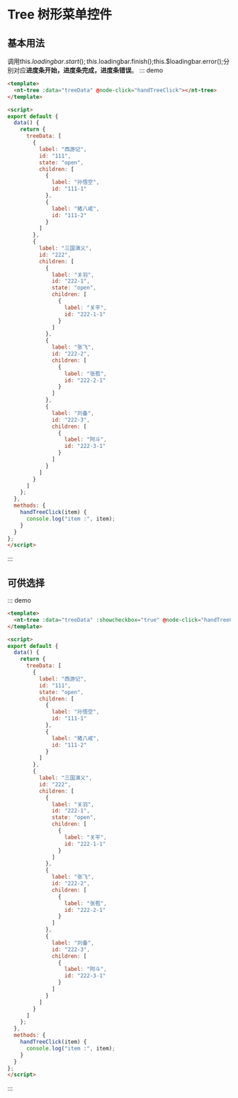

<script>
export default {
  data() {
    return {
      treeData: [
        {
          label: "西游记",
          id: "111",
          state: "open",
          children: [
            {
              label: "孙悟空",
              id: "111-1",
              checked: true
            },
            {
              label: "猪八戒",
              id: "111-2",
              checked: true
            }
          ]
        },
        {
          label: "三国演义",
          id: "222",
          state: "open",
          children: [
            {
              label: "关羽",
              id: "222-1",
              state: "open",
              checked: true,
              children: [
                {
                  label: "关平",
                  id: "222-1-1"
                }
              ]
            },
            {
              label: "张飞",
              id: "222-2",
              children: [
                {
                  label: "张苞",
                  id: "222-2-1"
                }
              ]
            },
            {
              label: "刘备",
              id: "222-3",
              children: [
                {
                  label: "阿斗",
                  id: "222-3-1"
                }
              ]
            }
          ]
        }
      ]
    };
  },
  methods: {
    handTreeClick(item) {
      console.log("item :", item);
    }
  }
};
</script>



# Tree 树形菜单控件

## 基本用法

调用this.$loadingbar.start();this.$loadingbar.finish();this.$loadingbar.error();分别对应**进度条开始，进度条完成，进度条错误**。
::: demo 
```html
<template>
  <nt-tree :data="treeData" @node-click="handTreeClick"></nt-tree>
</template>

<script>
export default {
  data() {
    return {
      treeData: [
        {
          label: "西游记",
          id: "111",
          state: "open",
          children: [
            {
              label: "孙悟空",
              id: "111-1"
            },
            {
              label: "猪八戒",
              id: "111-2"
            }
          ]
        },
        {
          label: "三国演义",
          id: "222",
          children: [
            {
              label: "关羽",
              id: "222-1",
              state: "open",
              children: [
                {
                  label: "关平",
                  id: "222-1-1"
                }
              ]
            },
            {
              label: "张飞",
              id: "222-2",
              children: [
                {
                  label: "张苞",
                  id: "222-2-1"
                }
              ]
            },
            {
              label: "刘备",
              id: "222-3",
              children: [
                {
                  label: "阿斗",
                  id: "222-3-1"
                }
              ]
            }
          ]
        }
      ]
    };
  },
  methods: {
    handTreeClick(item) {
      console.log("item :", item);
    }
  }
};
</script>

```
:::
## 可供选择
::: demo 
```html
<template>
  <nt-tree :data="treeData" :showcheckbox="true" @node-click="handTreeClick"></nt-tree>
</template>

<script>
export default {
  data() {
    return {
      treeData: [
        {
          label: "西游记",
          id: "111",
          state: "open",
          children: [
            {
              label: "孙悟空",
              id: "111-1"
            },
            {
              label: "猪八戒",
              id: "111-2"
            }
          ]
        },
        {
          label: "三国演义",
          id: "222",
          children: [
            {
              label: "关羽",
              id: "222-1",
              state: "open",
              children: [
                {
                  label: "关平",
                  id: "222-1-1"
                }
              ]
            },
            {
              label: "张飞",
              id: "222-2",
              children: [
                {
                  label: "张苞",
                  id: "222-2-1"
                }
              ]
            },
            {
              label: "刘备",
              id: "222-3",
              children: [
                {
                  label: "阿斗",
                  id: "222-3-1"
                }
              ]
            }
          ]
        }
      ]
    };
  },
  methods: {
    handTreeClick(item) {
      console.log("item :", item);
    }
  }
};
</script>

```
:::

